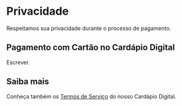 # Privacidade

Respeitamos sua privacidade durante o processo de pagamento.

## Pagamento com Cartão no Cardápio Digital

Escrever.

## Saiba mais

Conheça também os [Termos de Serviço](../../../../termos/cardapio) do nosso Cardápio Digital.
